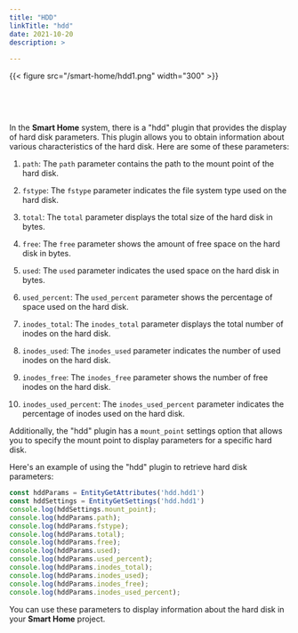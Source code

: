 ```yaml
---
title: "HDD"
linkTitle: "hdd"
date: 2021-10-20
description: >
  
---
```


{{< figure src="/smart-home/hdd1.png" width="300" >}}

&nbsp;

&nbsp;

In the **Smart Home** system, there is a "hdd" plugin that provides the display of hard disk parameters. This plugin
allows you to obtain information about various characteristics of the hard disk. Here are some of these parameters:

1. `path`: The `path` parameter contains the path to the mount point of the hard disk.

2. `fstype`: The `fstype` parameter indicates the file system type used on the hard disk.

3. `total`: The `total` parameter displays the total size of the hard disk in bytes.

4. `free`: The `free` parameter shows the amount of free space on the hard disk in bytes.

5. `used`: The `used` parameter indicates the used space on the hard disk in bytes.

6. `used_percent`: The `used_percent` parameter shows the percentage of space used on the hard disk.

7. `inodes_total`: The `inodes_total` parameter displays the total number of inodes on the hard disk.

8. `inodes_used`: The `inodes_used` parameter indicates the number of used inodes on the hard disk.

9. `inodes_free`: The `inodes_free` parameter shows the number of free inodes on the hard disk.

10. `inodes_used_percent`: The `inodes_used_percent` parameter indicates the percentage of inodes used on the hard disk.

Additionally, the "hdd" plugin has a `mount_point` settings option that allows you to specify the mount point to display
parameters for a specific hard disk.

Here's an example of using the "hdd" plugin to retrieve hard disk parameters:

```javascript
const hddParams = EntityGetAttributes('hdd.hdd1')
const hddSettings = EntityGetSettings('hdd.hdd1')
console.log(hddSettings.mount_point);
console.log(hddParams.path);
console.log(hddParams.fstype);
console.log(hddParams.total);
console.log(hddParams.free);
console.log(hddParams.used);
console.log(hddParams.used_percent);
console.log(hddParams.inodes_total);
console.log(hddParams.inodes_used);
console.log(hddParams.inodes_free);
console.log(hddParams.inodes_used_percent);
```

You can use these parameters to display information about the hard disk in your **Smart Home** project.
